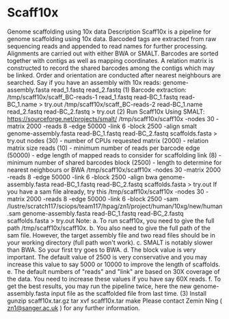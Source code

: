 # Scaff10x
Genome scaffolding using 10x data
Description Scaff10x is a pipeline for genome scaffolding using 10x data. Barcoded tags are extracted from raw sequencing reads and appended to read names for further processing. Alignments are carried out with either BWA or SMALT. Barcodes are sorted together with contigs as well as mapping coordinates. A relation matrix is constructed to record the shared barcodes among the contigs which may be linked. Order and orientation are conducted after nearest neighbours are searched. Say if you have an assembly with 10x reads: genome-assembly.fasta read_1.fastq read_2.fastq (1) Barcode extraction: /tmp/scaff10x/scaff_BC-reads-1 read_1.fastq read-BC_1.fastq read-BC_1.name > try.out /tmp/scaff10x/scaff_BC-reads-2 read-BC_1.name read_2.fastq read-BC_2.fastq > try.out (2) Run Scaff10x Using SMALT: https://sourceforge.net/projects/smalt/ /tmp/scaff10x/scaff10x -nodes 30 -matrix 2000 -reads 8 -edge 50000 -link 6 -block 2500 -align smalt genome-assembly.fasta read-BC_1.fastq read-BC_2.fastq scaffolds.fasta > try.out nodes (30) - number of CPUs requested matrix (2000) - relation matrix size reads (10) - minimum number of reads per barcode edge (50000) - edge length of mapped reads to consider for scaffolding link (8) - minimum number of shared barcodes block (2500) - length to determine for nearest neighbours or BWA /tmp/scaff10x/scaff10x -nodes 30 -matrix 2000 -reads 8 -edge 50000 -link 6 -block 2500 -align bwa genome-assembly.fasta read-BC_1.fastq read-BC_2.fastq scaffolds.fasta > try.out If you have a sam file already, try this /tmp/scaff10x/scaff10x -nodes 30 -matrix 2000 -reads 8 -edge 50000 -link 6 -block 2500 -sam /lustre/scratch117/sciops/team117/hpag/zn1/project/human/10xg/new/human.sam genome-assembly.fasta read-BC_1.fastq read-BC_2.fastq scaffolds.fasta > try.out Note: a. To run scaff10x, you need to give the full path /tmp/scaff10x/scaff10x. b. You also need to give the full path of the sam file. However, the target assembly file and two read files should be in your working directory (full path won't work). c. SMALT is notably slower than BWA. So your first try goes to BWA. d. The block value is very important. The default value of 2500 is very conservative and you may increase this value to say 5000 or 10000 to improve the length of scaffolds. e. The default numbers of "reads" and "link" are based on 30X coverage of the data. You need to increase these values if you have say 60X reads. f. To get the best results, you may run the pipeline twice, here the new genome-assembly.fasta input file as the scaffolded file from last time. (3) Install gunzip scaff10x.tar.gz tar xvf scaff10x.tar make Please contact Zemin Ning ( zn1@sanger.ac.uk ) for any further information.
